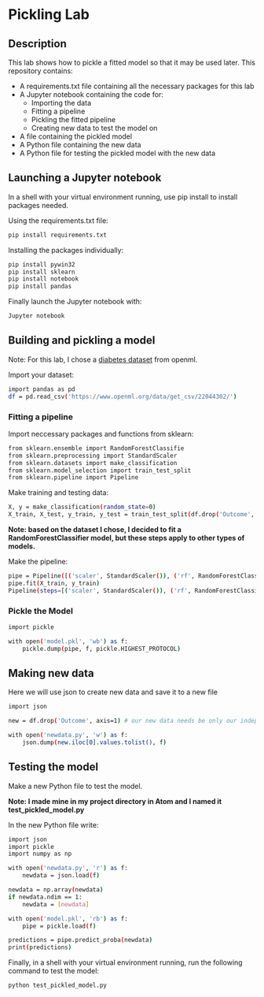 # **Pickling Lab**

## Description

This lab shows how to pickle a fitted model so that it may be used later. This repository contains:
* A requirements.txt file containing all the necessary packages for this lab
* A Jupyter notebook containing the code for:
    * Importing the data
    * Fitting a pipeline
    * Pickling the fitted pipeline
    * Creating new data to test the model on      
* A file containing the pickled model
* A Python file containing the new data
* A Python file for testing the pickled model with the new data

## Launching a Jupyter notebook

In a shell with your virtual environment running, use pip install to install packages needed.

Using the requirements.txt file:

```bash
pip install requirements.txt
```

Installing the packages individually:

```bash
pip install pywin32
pip install sklearn
pip install notebook
pip install pandas
```
Finally launch the Jupyter notebook with:

```bash
Jupyter notebook
```
## Building and pickling a model

Note: For this lab, I chose a [diabetes dataset](https://www.openml.org/data/get_csv/22044302/) from openml.

Import your dataset:

```bash
import pandas as pd
df = pd.read_csv('https://www.openml.org/data/get_csv/22044302/')
```

### Fitting a pipeline

Import neccessary packages and functions from sklearn:

```bash
from sklearn.ensemble import RandomForestClassifie
from sklearn.preprocessing import StandardScaler
from sklearn.datasets import make_classification
from sklearn.model_selection import train_test_split
from sklearn.pipeline import Pipeline
```

Make training and testing data:

```bash
X, y = make_classification(random_state=0)
X_train, X_test, y_train, y_test = train_test_split(df.drop('Outcome', axis=1), df.Outcome, random_state=0)
```
**Note: based on the dataset I chose, I decided to fit a RandomForestClassifier model, but these steps apply to other types of models.**

Make the pipeline:

```bash
pipe = Pipeline([('scaler', StandardScaler()), ('rf', RandomForestClassifier())])
pipe.fit(X_train, y_train)
Pipeline(steps=[('scaler', StandardScaler()), ('rf', RandomForestClassifier())])
```

### Pickle the Model

```bash
import pickle

with open('model.pkl', 'wb') as f:
    pickle.dump(pipe, f, pickle.HIGHEST_PROTOCOL)
```

## Making new data

Here we will use json to create new data and save it to a new file

``` bash
import json

new = df.drop('Outcome', axis=1) # our new data needs be only our independent variables

with open('newdata.py', 'w') as f:
    json.dump(new.iloc[0].values.tolist(), f)
```

## Testing the model

Make a new Python file to test the model.

**Note: I made mine in my project directory in Atom and I named it test_pickled_model.py**

In the new Python file write:

```bash
import json
import pickle
import numpy as np

with open('newdata.py', 'r') as f:
    newdata = json.load(f)

newdata = np.array(newdata)
if newdata.ndim == 1:
    newdata = [newdata]

with open('model.pkl', 'rb') as f:
    pipe = pickle.load(f)

predictions = pipe.predict_proba(newdata)
print(predictions)
```

Finally, in a shell with your virtual environment running, run the following command to test the model:

```bash
python test_pickled_model.py
```
